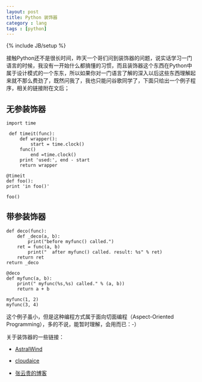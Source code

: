 ```yaml
---
layout: post
title: Python 装饰器
category : lang
tags : [python]
---
```

{% include JB/setup %}

接触Python还不是很长时间，昨天一个哥们问到装饰器的问题，说实话学习一门语言的时候，我没有一开始什么都搞懂的习惯，而且装饰器这个东西在Python中属于设计模式的一个东东，所以如果你对一门语言了解的深入以后这些东西理解起来就不那么费劲了，既然问我了，我也只能问谷歌同学了，下面只给出一个例子程序，相关的链接附在文后；

## 无参装饰器

    import time

     def timeit(func):
         def wrapper():
	         start = time.clock()
		 func()
	         end =time.clock()
		 print 'used:', end - start
         return wrapper

    @timeit
    def foo():
    print 'in foo()'

    foo()

## 带参装饰器

    def deco(func):
        def _deco(a, b):
            print("before myfunc() called.")
	    ret = func(a, b)
            print("  after myfunc() called. result: %s" % ret)
	    return ret
	return _deco

    @deco
    def myfunc(a, b):
        print(" myfunc(%s,%s) called." % (a, b))
        return a + b

    myfunc(1, 2)
    myfunc(3, 4)

这个例子虽小，但是这种编程方式属于面向切面编程（Aspect-Oriented Programming），多的不说，能暂时理解，会用而已：-）

关于装饰器的一些链接：

* [AstralWind](http://www.cnblogs.com/huxi/archive/2011/03/01/1967600.html)

* [cloudaice](http://www.cnblogs.com/cloudaice/archive/2012/01/27/python_func.html)

* [张云贵的博客](http://www.cnblogs.com/rhcad/archive/2011/12/21/2295507.html)
